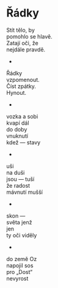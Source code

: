 Řádky
=====

Stít tělo, by  
pomohlo se hlavě.  
Zatají oči, že  
nejdále pravdě.

*

Řádky  
vzpomenout.  
Číst zpátky.  
Hynout.

*

vozka a sobi  
kvapí dál  
do doby  
vnuknutí  
kdež — stavy

*

uši  
na duši  
jsou — tuší  
že radost  
mávnutí mušší

*

skon —  
světa jenž  
jen  
ty oči viděly

*

do země Oz  
napojil sos  
pro „Dost“  
nevyrost


